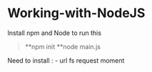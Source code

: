 # Working-with-NodeJS

Install npm and Node to run this

  >**npm init
  >**node main.js
  
  
  Need to install : -
url
fs
request moment
